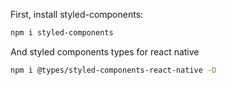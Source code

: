 First, install styled-components:

```bash
npm i styled-components
```

And styled components types for react native

```bash
npm i @types/styled-components-react-native -D
```
